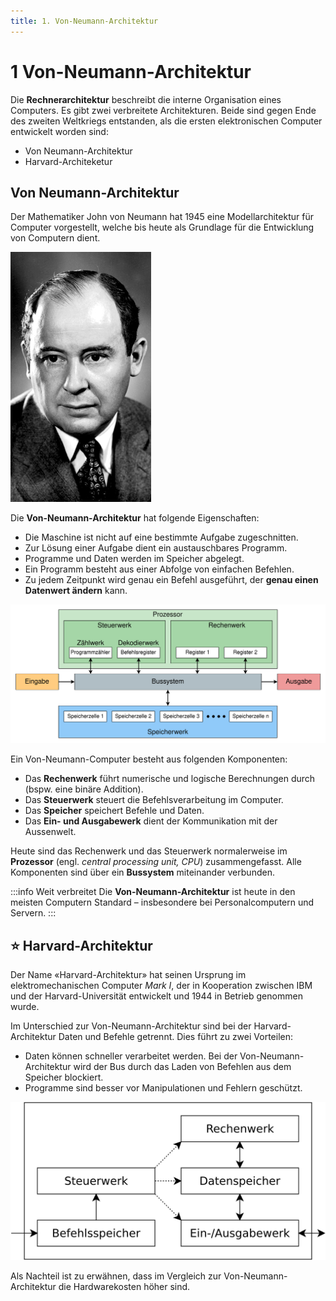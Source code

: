 ```yaml
---
title: 1. Von-Neumann-Architektur
---
```


# 1 Von-Neumann-Architektur

Die **Rechnerarchitektur** beschreibt die interne Organisation eines Computers. Es gibt zwei verbreitete Architekturen. Beide sind gegen Ende des zweiten Weltkriegs entstanden, als die ersten elektronischen Computer entwickelt worden sind:

- Von Neumann-Architektur
- Harvard-Architeketur

## Von Neumann-Architektur

Der Mathematiker John von Neumann hat 1945 eine Modellarchitektur für Computer vorgestellt, welche bis heute als Grundlage für die Entwicklung von Computern dient.

![John von Neumann](images/01-john-von-neumann.jpg)

Die **Von-Neumann-Architektur** hat folgende Eigenschaften:

- Die Maschine ist nicht auf eine bestimmte Aufgabe zugeschnitten.
- Zur Lösung einer Aufgabe dient ein austauschbares Programm.
- Programme und Daten werden im Speicher abgelegt.
- Ein Programm besteht aus einer Abfolge von einfachen Befehlen.
- Zu jedem Zeitpunkt wird genau ein Befehl ausgeführt, der **genau einen Datenwert ändern** kann.

![Von-Neumann-Architektur](images/01-von-neumann-roles.svg)

Ein Von-Neumann-Computer besteht aus folgenden Komponenten:

- Das **Rechenwerk** führt numerische und logische Berechnungen durch (bspw. eine binäre Addition).
- Das **Steuerwerk** steuert die Befehlsverarbeitung im Computer.
- Das **Speicher** speichert Befehle und Daten.
- Das **Ein- und Ausgabewerk** dient der Kommunikation mit der Aussenwelt.

Heute sind das Rechenwerk und das Steuerwerk normalerweise im **Prozessor** (engl. _central processing unit, CPU_) zusammengefasst. Alle Komponenten sind über ein **Bussystem** miteinander verbunden.

:::info Weit verbreitet
Die **Von-Neumann-Architektur** ist heute in den meisten Computern Standard – insbesondere bei Personalcomputern und Servern.
:::

## ⭐ Harvard-Architektur

Der Name «Harvard-Architektur» hat seinen Ursprung im elektromechanischen Computer *Mark I*, der in Kooperation zwischen IBM und der Harvard-Universität entwickelt und 1944 in Betrieb genommen wurde.

Im Unterschied zur Von-Neumann-Architektur sind bei der Harvard-Architektur Daten und Befehle getrennt. Dies führt zu zwei Vorteilen:

- Daten können schneller verarbeitet werden. Bei der Von-Neumann-Architektur wird der Bus durch das Laden von Befehlen aus dem Speicher blockiert.
- Programme sind besser vor Manipulationen und Fehlern geschützt.

![Harvard-Architektur](images/01-harvard-architecture.svg)

Als Nachteil ist zu erwähnen, dass im Vergleich zur Von-Neumann-Architektur die Hardwarekosten höher sind.
